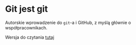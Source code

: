 # Git jest git

Autorskie wprowadzenie do `git`-a i GitHub, z myślą głównie o współpracownikach.

Wersja do czytania [tutaj](http://rawgit.com/mbojan/gitjestgit/master/gitjestgit.html)
